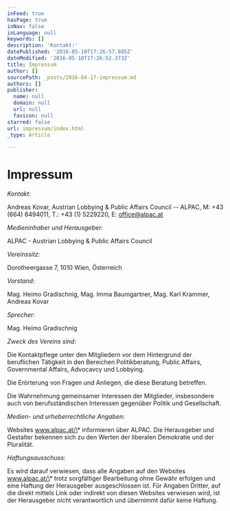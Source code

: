 ```yaml
---
inFeed: true
hasPage: true
inNav: false
inLanguage: null
keywords: []
description: 'Kontakt:'
datePublished: '2016-05-10T17:26:57.885Z'
dateModified: '2016-05-10T17:26:52.373Z'
title: Impressum
author: []
sourcePath: _posts/2016-04-17-impressum.md
authors: []
publisher:
  name: null
  domain: null
  url: null
  favicon: null
starred: false
url: impressum/index.html
_type: Article

---
```

# Impressum

_Kontakt:_

Andreas Kovar, Austrian Lobbying & Public Affairs Council -- ALPAC, M: +43 (664) 8494011, T.: +43 (1) 5229220, E: office@alpac.at

_Medieninhaber und Herausgeber:_

ALPAC - Austrian Lobbying & Public Affairs Council 

_Vereinssitz:_

Dorotheergasse 7, 1010 Wien, Österreich

_Vorstand:_

Mag. Heimo Gradischnig, Mag. Imma Baumgartner, Mag. Karl Krammer, Andreas Kovar

_Sprecher:_

Mag. Heimo Gradischnig

_Zweck des Vereins sind:_

Die Kontaktpflege unter den Mitgliedern vor dem Hintergrund der beruflichen Tätigkeit in den Bereichen Politikberatung, Public Affairs, Governmental Affairs, Advocavcy und Lobbying.

Die Erörterung von Fragen und Anliegen, die diese Beratung betreffen. 

Die Wahrnehmung gemeinsamer Interessen der Mitglieder, insbesondere auch von berufsständischen Interessen gegenüber Politik und Gesellschaft.

_Medien- und urheberrechtliche Angaben:_

Websites www.alpac.at/\* informieren über ALPAC. Die Herausgeber und Gestalter bekennen sich zu den Werten der liberalen Demokratie und der Pluralität. 

_Haftungsausschuss:_

Es wird darauf verwiesen, dass alle Angaben auf den Websites www.alpac.at/\* trotz sorgfältiger Bearbeitung ohne Gewähr erfolgen und eine Haftung der Herausgeber ausgeschlossen ist. Für Angaben Dritter, auf die direkt mittels Link oder indirekt von diesen Websites verwiesen wird, ist der Herausgeber nicht verantwortlich und übernimmt dafür keine Haftung.